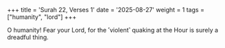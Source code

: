 +++
title = 'Surah 22, Verses 1'
date = '2025-08-27'
weight = 1
tags = ["humanity", "lord"]
+++

O humanity! Fear your Lord, for the ˹violent˺ quaking at the Hour is surely a dreadful thing.